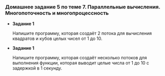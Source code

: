 ### Домашнее задание 5 по теме 7. Параллельные вычисления. Многопоточность и многопроцессность

- **Задание 1**

    Напишите программу, которая создаёт 2 потока для вычисления квадратов и кубов целых чисел от 1 до 10.

- **Задание 1**

    Напишите программу, которая создаёт несколько потоков для выполнения функции, которая выводит целые числа от 1 до 10 с задержкой в 1 секунду.
